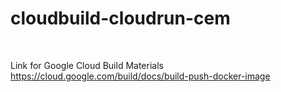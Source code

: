 # cloudbuild-cloudrun-cem

<br>

Link for Google Cloud Build Materials 
<br>
https://cloud.google.com/build/docs/build-push-docker-image
